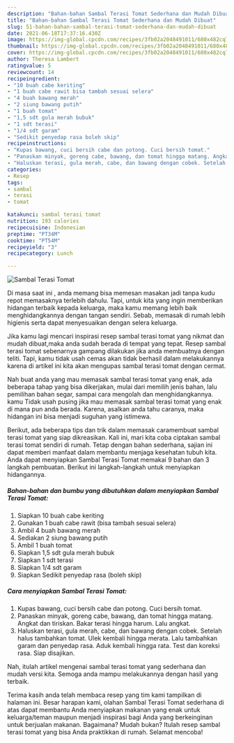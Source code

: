 ```yaml
---
description: "Bahan-bahan Sambal Terasi Tomat Sederhana dan Mudah Dibuat"
title: "Bahan-bahan Sambal Terasi Tomat Sederhana dan Mudah Dibuat"
slug: 51-bahan-bahan-sambal-terasi-tomat-sederhana-dan-mudah-dibuat
date: 2021-06-18T17:37:16.430Z
image: https://img-global.cpcdn.com/recipes/3fb02a2048491011/680x482cq70/sambal-terasi-tomat-foto-resep-utama.jpg
thumbnail: https://img-global.cpcdn.com/recipes/3fb02a2048491011/680x482cq70/sambal-terasi-tomat-foto-resep-utama.jpg
cover: https://img-global.cpcdn.com/recipes/3fb02a2048491011/680x482cq70/sambal-terasi-tomat-foto-resep-utama.jpg
author: Theresa Lambert
ratingvalue: 5
reviewcount: 14
recipeingredient:
- "10 buah cabe keriting"
- "1 buah cabe rawit bisa tambah sesuai selera"
- "4 buah bawang merah"
- "2 siung bawang putih"
- "1 buah tomat"
- "1,5 sdt gula merah bubuk"
- "1 sdt terasi"
- "1/4 sdt garam"
- "Sedikit penyedap rasa boleh skip"
recipeinstructions:
- "Kupas bawang, cuci bersih cabe dan potong. Cuci bersih tomat."
- "Panaskan minyak, goreng cabe, bawang, dan tomat hingga matang. Angkat dan tiriskan. Bakar terasi hingga harum. Lalu angkat."
- "Haluskan terasi, gula merah, cabe, dan bawang dengan cobek. Setelah halus tambahkan tomat. Ulek kembali hingga merata. Lalu tambahkan garam dan penyedap rasa. Aduk kembali hingga rata. Test dan koreksi rasa. Siap disajikan."
categories:
- Resep
tags:
- sambal
- terasi
- tomat

katakunci: sambal terasi tomat 
nutrition: 193 calories
recipecuisine: Indonesian
preptime: "PT34M"
cooktime: "PT54M"
recipeyield: "3"
recipecategory: Lunch

---
```



![Sambal Terasi Tomat](https://img-global.cpcdn.com/recipes/3fb02a2048491011/680x482cq70/sambal-terasi-tomat-foto-resep-utama.jpg)

Di masa  saat ini , anda memang bisa memesan masakan jadi tanpa kudu repot memasaknya terlebih dahulu. Tapi, untuk kita yang ingin memberikan hidangan terbaik kepada keluarga, maka kamu memang lebih baik menghidangkannya dengan tangan sendiri. Sebab, memasak di rumah lebih higienis serta dapat menyesuaikan dengan selera keluarga.

Jika kamu lagi mencari inspirasi resep sambal terasi tomat yang nikmat dan mudah dibuat,maka anda sudah berada di tempat yang tepat. Resep sambal terasi tomat  sebenarnya gampang dilakukan jika anda membuatnya dengan teliti. Tapi, kamu tidak usah cemas akan tidak berhasil dalam melakukannya 
karena di artikel ini kita akan mengupas sambal terasi tomat dengan cermat.  



Nah buat anda yang mau memasak sambal terasi tomat yang enak, ada beberapa tahap yang bisa dikerjakan, mulai dari memilih jenis bahan, lalu pemilihan bahan segar, sampai cara mengolah dan menghidangkannya. kamu Tidak usah pusing jika mau memasak sambal terasi tomat yang enak di mana pun anda berada. Karena, asalkan anda  tahu caranya, maka hidangan ini bisa menjadi suguhan yang istimewa.

Berikut, ada beberapa tips dan trik dalam memasak caramembuat sambal terasi tomat yang siap dikreasikan. Kali ini, mari kita coba ciptakan sambal terasi tomat sendiri di rumah. Tetap dengan bahan sederhana, sajian ini dapat memberi manfaat dalam membantu menjaga kesehatan tubuh kita. Anda dapat menyiapkan Sambal Terasi Tomat memakai 9 bahan dan 3 langkah pembuatan. Berikut ini langkah-langkah untuk menyiapkan hidangannya.

<!--inarticleads1-->

##### Bahan-bahan dan bumbu yang dibutuhkan dalam menyiapkan Sambal Terasi Tomat:

1. Siapkan 10 buah cabe keriting
1. Gunakan 1 buah cabe rawit (bisa tambah sesuai selera)
1. Ambil 4 buah bawang merah
1. Sediakan 2 siung bawang putih
1. Ambil 1 buah tomat
1. Siapkan 1,5 sdt gula merah bubuk
1. Siapkan 1 sdt terasi
1. Siapkan 1/4 sdt garam
1. Siapkan Sedikit penyedap rasa (boleh skip)




<!--inarticleads2-->

##### Cara menyiapkan Sambal Terasi Tomat:

1. Kupas bawang, cuci bersih cabe dan potong. Cuci bersih tomat.
1. Panaskan minyak, goreng cabe, bawang, dan tomat hingga matang. Angkat dan tiriskan. Bakar terasi hingga harum. Lalu angkat.
1. Haluskan terasi, gula merah, cabe, dan bawang dengan cobek. Setelah halus tambahkan tomat. Ulek kembali hingga merata. Lalu tambahkan garam dan penyedap rasa. Aduk kembali hingga rata. Test dan koreksi rasa. Siap disajikan.




Nah, itulah artikel mengenai  sambal terasi tomat  yang sederhana dan mudah versi kita. Semoga anda mampu melakukannya dengan hasil yang terbaik. 

Terima kasih anda telah membaca resep yang tim kami tampilkan di halaman ini. Besar harapan kami, olahan  Sambal Terasi Tomat sederhana di atas dapat membantu Anda menyiapkan makanan yang enak untuk keluarga/teman maupun menjadi inspirasi bagi Anda yang berkeinginan untuk berjualan makanan. Bagaimana? Mudah bukan? Itulah resep sambal terasi tomat yang bisa Anda praktikkan di rumah. Selamat mencoba!

